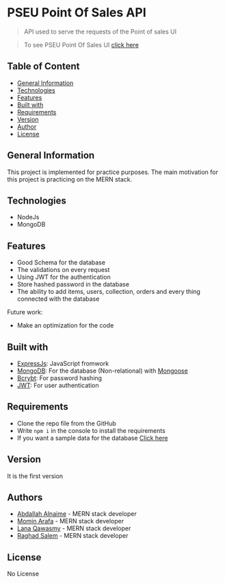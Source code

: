 # PSEU Point Of Sales API

> API used to serve the requests of the Point of sales UI

> To see PSEU Point Of Sales UI [click here](https://github.com/lana-qawasmy/pseu-point-of-sale-ui)
## Table of Content

-   [General Information](#general-information)
-   [Technologies](#technologies)
-   [Features](#features)
-   [Built with](#built-with)
-   [Requirements](#requirements)
-   [Version](#version)
-   [Author](#author)
-   [License](#license)

## General Information

This project is implemented for practice purposes. The main motivation for this project is practicing on the MERN stack.

## Technologies

-   NodeJs
-   MongoDB

## Features

-   Good Schema for the database
-   The validations on every request
-   Using JWT for the authentication
-   Store hashed password in the database
-   The ability to add items, users, collection, orders and every thing connected with the database

Future work:

-   Make an optimization for the code

## Built with

-   [ExpressJs](http://expressjs.com): JavaScript fromwork
-   [MongoDB](https://www.mongodb.com/): For the database (Non-relational) with [Mongoose](https://mongoosejs.com/)
-   [Bcrybt](https://www.npmjs.com/package/bcrypt): For password hashing
-   [JWT](https://www.npmjs.com/package/jsonwebtoken): For user authentication

## Requirements

-   Clone the repo file from the GitHub
-   Write `npm i` in the console to install the requirements
-   If you want a sample data for the database [Click here](https://github.com/lana-qawasmy/pseu-point-of-sale-dbFiles)

## Version

It is the first version

## Authors

-   [Abdallah Alnaime](mailto:181004@ppu.edu.ps) - MERN stack developer
-   [Momin Arafa](mailto:mominarafa@gmail.com) - MERN stack developer
-   [Lana Qawasmy](mailto:lanaqawasmy7@gmail.com) - MERN stack developer
-   [Raghad Salem](mailto:raghadnadersalem20022017@gmail.com) - MERN stack developer

## License

No License

